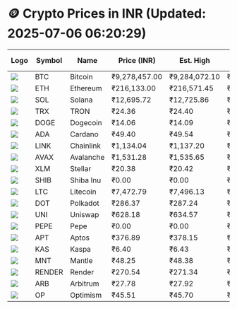 # 🪙 Crypto Prices in INR (Updated: 2025-07-06 06:20:29)

| Logo | Symbol | Name       | Price (INR) | Est. High | Est. Low | Gross Profit | Fees | Net Profit | ROI % |
|------|--------|------------|-------------|-----------|----------|---------------|------|-------------|--------|
| ![](https://coin-images.coingecko.com/coins/images/1/large/bitcoin.png?1696501400) | BTC    | Bitcoin    | ₹9,278,457.00 | ₹9,284,072.10 | ₹9,272,841.90 | ₹121.11 | ₹200.00 | ₹-78.89 | -0.08% |
| ![](https://coin-images.coingecko.com/coins/images/279/large/ethereum.png?1696501628) | ETH    | Ethereum   | ₹216,133.00 | ₹216,571.45 | ₹215,694.55 | ₹406.55 | ₹200.00 | ₹206.55 | 0.21% |
| ![](https://coin-images.coingecko.com/coins/images/4128/large/solana.png?1718769756) | SOL    | Solana     | ₹12,695.72 | ₹12,725.86 | ₹12,665.58 | ₹475.90 | ₹200.00 | ₹275.90 | 0.28% |
| ![](https://coin-images.coingecko.com/coins/images/1094/large/tron-logo.png?1696502193) | TRX    | TRON       | ₹24.36 | ₹24.40 | ₹24.32 | ₹320.71 | ₹200.00 | ₹120.71 | 0.12% |
| ![](https://coin-images.coingecko.com/coins/images/5/large/dogecoin.png?1696501409) | DOGE   | Dogecoin   | ₹14.06 | ₹14.09 | ₹14.03 | ₹427.66 | ₹200.00 | ₹227.66 | 0.23% |
| ![](https://coin-images.coingecko.com/coins/images/975/large/cardano.png?1696502090) | ADA    | Cardano    | ₹49.40 | ₹49.54 | ₹49.26 | ₹554.16 | ₹200.00 | ₹354.16 | 0.35% |
| ![](https://coin-images.coingecko.com/coins/images/877/large/chainlink-new-logo.png?1696502009) | LINK   | Chainlink  | ₹1,134.04 | ₹1,137.20 | ₹1,130.88 | ₹559.48 | ₹200.00 | ₹359.48 | 0.36% |
| ![](https://coin-images.coingecko.com/coins/images/12559/large/Avalanche_Circle_RedWhite_Trans.png?1696512369) | AVAX   | Avalanche  | ₹1,531.28 | ₹1,535.65 | ₹1,526.91 | ₹572.14 | ₹200.00 | ₹372.14 | 0.37% |
| ![](https://coin-images.coingecko.com/coins/images/100/large/fmpFRHHQ_400x400.jpg?1735231350) | XLM    | Stellar    | ₹20.38 | ₹20.42 | ₹20.34 | ₹427.80 | ₹200.00 | ₹227.80 | 0.23% |
| ![](https://coin-images.coingecko.com/coins/images/11939/large/shiba.png?1696511800) | SHIB   | Shiba Inu  | ₹0.00 | ₹0.00 | ₹0.00 | ₹531.87 | ₹200.00 | ₹331.87 | 0.33% |
| ![](https://coin-images.coingecko.com/coins/images/2/large/litecoin.png?1696501400) | LTC    | Litecoin   | ₹7,472.79 | ₹7,496.13 | ₹7,449.45 | ₹626.70 | ₹200.00 | ₹426.70 | 0.43% |
| ![](https://coin-images.coingecko.com/coins/images/12171/large/polkadot.png?1696512008) | DOT    | Polkadot   | ₹286.37 | ₹287.24 | ₹285.50 | ₹612.62 | ₹200.00 | ₹412.62 | 0.41% |
| ![](https://coin-images.coingecko.com/coins/images/12504/large/uniswap-logo.png?1720676669) | UNI    | Uniswap    | ₹628.18 | ₹634.57 | ₹621.79 | ₹2,056.82 | ₹200.00 | ₹1,856.82 | 1.86% |
| ![](https://coin-images.coingecko.com/coins/images/29850/large/pepe-token.jpeg?1696528776) | PEPE   | Pepe       | ₹0.00 | ₹0.00 | ₹0.00 | ₹1,000.92 | ₹200.00 | ₹800.92 | 0.80% |
| ![](https://coin-images.coingecko.com/coins/images/26455/large/aptos_round.png?1696525528) | APT    | Aptos      | ₹376.89 | ₹378.15 | ₹375.63 | ₹672.48 | ₹200.00 | ₹472.48 | 0.47% |
| ![](https://coin-images.coingecko.com/coins/images/25751/large/kaspa-icon-exchanges.png?1696524837) | KAS    | Kaspa      | ₹6.40 | ₹6.43 | ₹6.37 | ₹989.24 | ₹200.00 | ₹789.24 | 0.79% |
| ![](https://coin-images.coingecko.com/coins/images/30980/large/Mantle-Logo-mark.png?1739213200) | MNT    | Mantle     | ₹48.25 | ₹48.38 | ₹48.12 | ₹554.90 | ₹200.00 | ₹354.90 | 0.35% |
| ![](https://coin-images.coingecko.com/coins/images/11636/large/rndr.png?1696511529) | RENDER | Render     | ₹270.54 | ₹271.34 | ₹269.74 | ₹596.14 | ₹200.00 | ₹396.14 | 0.40% |
| ![](https://coin-images.coingecko.com/coins/images/16547/large/arb.jpg?1721358242) | ARB    | Arbitrum   | ₹27.78 | ₹27.92 | ₹27.64 | ₹998.48 | ₹200.00 | ₹798.48 | 0.80% |
| ![](https://coin-images.coingecko.com/coins/images/25244/large/Optimism.png?1696524385) | OP     | Optimism   | ₹45.51 | ₹45.70 | ₹45.32 | ₹820.76 | ₹200.00 | ₹620.76 | 0.62% |
